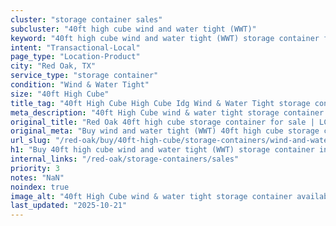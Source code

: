 ```yaml
---
cluster: "storage container sales"
subcluster: "40ft high cube wind and water tight (WWT)"
keyword: "40ft high cube wind and water tight (WWT) storage container for sale Red Oak, TX"
intent: "Transactional-Local"
page_type: "Location-Product"
city: "Red Oak, TX"
service_type: "storage container"
condition: "Wind & Water Tight"
size: "40ft High Cube"
title_tag: "40ft High Cube High Cube Idg Wind & Water Tight storage container Sales in Red Oak | LC Container"
meta_description: "40ft High Cube wind & water tight storage container sales in Red Oak. High cube containers with extra height. Fast delivery, competitive pricing. Serving storage containers area. Quote ID: TPH. Call (214) 524-4168 for your free quote today."
original_title: "Red Oak 40ft high cube storage container for sale | LC"
original_meta: "Buy wind and water tight (WWT) 40ft high cube storage container sale with local delivery in Red Oak, TX. LC Container — local Since 2003. Request a fast quote today."
url_slug: "/red-oak/buy/40ft-high-cube/storage-containers/wind-and-water-tight-wwt"
h1: "Buy 40ft high cube wind and water tight (WWT) storage container in Red Oak"
internal_links: "/red-oak/storage-containers/sales"
priority: 3
notes: "NaN"
noindex: true
image_alt: "40ft High Cube wind & water tight storage container available for delivery in Red Oak"
last_updated: "2025-10-21"
---
```


<!-- TODO: Add unique city/inventory copy, images, and internal links here. -->
